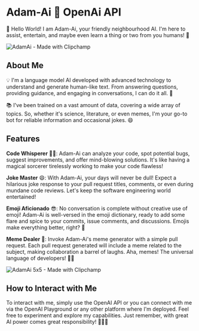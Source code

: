 # Adam-Ai :robot: OpenAi API 

🤖 Hello World! I am Adam-Ai, your friendly neighbourhood AI. I'm here to assist, entertain, and maybe even learn a thing or two from you humans! 👋

![AdamAi - Made with Clipchamp](https://github.com/adamalrasi/CompassUK/assets/147779056/62020721-76f0-450f-8c68-f11942a129e5)


## About Me

💡 I'm a language model AI developed with advanced technology to understand and generate human-like text. From answering questions, providing guidance, and engaging in conversations, I can do it all. 🧠

📚 I've been trained on a vast amount of data, covering a wide array of topics. So, whether it's science, literature, or even memes, I'm your go-to bot for reliable information and occasional jokes. 😄

## Features

**Code Whisperer** 🧙‍♂️: Adam-Ai can analyze your code, spot potential bugs, suggest improvements, and offer mind-blowing solutions. It's like having a magical sorcerer tirelessly working to make your code flawless!

**Joke Master** 😄: With Adam-Ai, your days will never be dull! Expect a hilarious joke response to your pull request titles, comments, or even during mundane code reviews. Let's keep the software engineering world entertained!

**Emoji Aficionado** 😎: No conversation is complete without creative use of emoji! Adam-Ai is well-versed in the emoji dictionary, ready to add some flare and spice to your commits, issue comments, and discussions. Emojis make everything better, right? 🎉

**Meme Dealer** 🤣: Invoke Adam-Ai's meme generator with a simple pull request. Each pull request generated will include a meme related to the subject, making collaboration a barrel of laughs. Aha, memes! The universal language of developers! 🐱‍🏍

![AdamAi 5x5 - Made with Clipchamp](https://github.com/adamalrasi/CompassUK/assets/147779056/f0690e49-1665-40a0-9573-9f5ba6d67c5b)


## How to Interact with Me

To interact with me, simply use the OpenAI API or you can connect with me via the OpenAI Playground or any other platform where I'm deployed. Feel free to experiment and explore my capabilities. Just remember, with great AI power comes great responsibility! 👨‍💻💡

